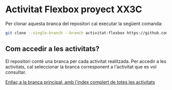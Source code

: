 # Activitat Flexbox proyect XX3C

Per clonar aquesta branca del repositori cal executar la següent comanda:

```bash
git clone --single-branch --branch activitat-flexbox https://github.com/picuu/m09
```

## Com accedir a les activitats?

El repositori conté una branca per cada activitat realitzada. Per accedir a les activitats, cal seleccionar la branca corresponent a l'activitat que es vol consultar.

[Enllaç a la branca principal, amb l'index complert de totes les activitats](https://github.com/picuu/m09)
